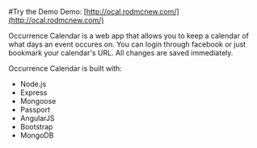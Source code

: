 #Try the Demo
Demo: [http://ocal.rodmcnew.com/](http://ocal.rodmcnew.com/)

Occurrence Calendar is a web app that allows you to keep a calendar of what days an event occures on. You can login through facebook or just bookmark your calendar's URL. All changes are saved immediately.

Occurrence Calendar is built with:
* Node.js
* Express
* Mongoose
* Passport
* AngularJS
* Bootstrap
* MongoDB


